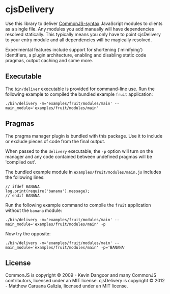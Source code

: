 # cjsDelivery

Use this library to deliver [CommonJS-syntax](http://wiki.commonjs.org/wiki/Modules/1.1.1) JavaScript modules to clients as a single file. Any modules you add manually will have dependencies resolved statically. This typically means you only have to point cjsDelivery to your entry module and all dependencies will be magically resolved.

Experimental features include support for shortening ('minifying') identifiers, a plugin architecture, enabling and disabling static code pragmas, output caching and some more.

## Executable

The `bin/deliver` executable is provided for command-line use. Run the following example to compiled the bundled example `fruit` application:

```
./bin/delivery -m='examples/fruit/modules/main' --main_module='examples/fruit/modules/main'
```

## Pragmas

The pragma manager plugin is bundled with this package. Use it to include or exclude pieces of code from the final output.

When passed to the `delivery` executable, the `-p` option will turn on the manager and any code contained between undefined pragmas will be 'compiled out'.

The bundled example module in `examples/fruit/modules/main.js` includes the following lines:

```
// ifdef BANANA
log.print(require('banana').message);
// endif BANANA
```

Run the following example command to compile the `fruit` application without the `banana` module:

```
./bin/delivery -m='examples/fruit/modules/main' --main_module='examples/fruit/modules/main' -p
```

Now try the opposite:

```
./bin/delivery -m='examples/fruit/modules/main' --main_module='examples/fruit/modules/main' -p='BANANA'
```

## License

CommonJS is copyright © 2009 - Kevin Dangoor and many CommonJS contributors, licensed under an MIT license.
cjsDelivery is copyright © 2012 - Matthew Caruana Galizia, licensed under an MIT license.